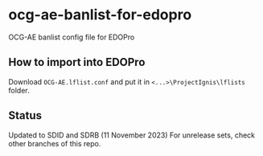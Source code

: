 # ocg-ae-banlist-for-edopro
OCG-AE banlist config file for EDOPro

## How to import into EDOPro
Download `OCG-AE.lflist.conf` and put it in `<...>\ProjectIgnis\lflists` folder.

## Status
Updated to SDID and SDRB (11 November 2023)
For unrelease sets, check other branches of this repo.
